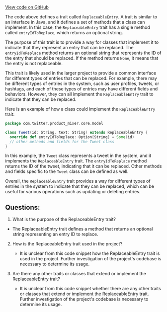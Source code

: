 [View code on GitHub](https://github.com/misbahsy/the-algorithm/product-mixer/core/src/main/scala/com/twitter/product_mixer/core/model/marshalling/response/urt/metadata/ReplaceableEntry.scala)

The code above defines a trait called `ReplaceableEntry`. A trait is similar to an interface in Java, and it defines a set of methods that a class can implement. In this case, the `ReplaceableEntry` trait has a single method called `entryIdToReplace`, which returns an optional string.

The purpose of this trait is to provide a way for classes that implement it to indicate that they represent an entry that can be replaced. The `entryIdToReplace` method returns an optional string that represents the ID of the entry that should be replaced. If the method returns `None`, it means that the entry is not replaceable.

This trait is likely used in the larger project to provide a common interface for different types of entries that can be replaced. For example, there may be different types of entries in the system, such as user profiles, tweets, or hashtags, and each of these types of entries may have different fields and behaviors. However, they can all implement the `ReplaceableEntry` trait to indicate that they can be replaced.

Here is an example of how a class could implement the `ReplaceableEntry` trait:

```scala
package com.twitter.product_mixer.core.model

class Tweet(id: String, text: String) extends ReplaceableEntry {
  override def entryIdToReplace: Option[String] = Some(id)
  // other methods and fields for the Tweet class
}
```

In this example, the `Tweet` class represents a tweet in the system, and it implements the `ReplaceableEntry` trait. The `entryIdToReplace` method returns the ID of the tweet, indicating that it can be replaced. Other methods and fields specific to the `Tweet` class can be defined as well.

Overall, the `ReplaceableEntry` trait provides a way for different types of entries in the system to indicate that they can be replaced, which can be useful for various operations such as updating or deleting entries.
## Questions: 
 1. What is the purpose of the ReplaceableEntry trait?
   - The ReplaceableEntry trait defines a method that returns an optional string representing an entry ID to replace.

2. How is the ReplaceableEntry trait used in the project?
   - It is unclear from this code snippet how the ReplaceableEntry trait is used in the project. Further investigation of the project's codebase is necessary to determine its usage.

3. Are there any other traits or classes that extend or implement the ReplaceableEntry trait?
   - It is unclear from this code snippet whether there are any other traits or classes that extend or implement the ReplaceableEntry trait. Further investigation of the project's codebase is necessary to determine its usage.